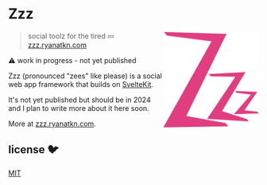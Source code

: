 # Zzz

[<img src="/static/logo.svg" alt="three sleepy z's" align="right" width="192" height="192">](https://zzz.ryanatkn.com/)

> social toolz for the tired 💤 [zzz.ryanatkn.com](https://zzz.ryanatkn.com/)

⚠️ work in progress - not yet published

Zzz (pronounced "zees" like please) is a social web app framework
that builds on [SvelteKit](https://kit.svelte.dev/).

It's not yet published but should be in 2024 and I plan to write more about it here soon.

More at [zzz.ryanatkn.com](https://zzz.ryanatkn.com/).

## license 🐦

[MIT](LICENSE)

